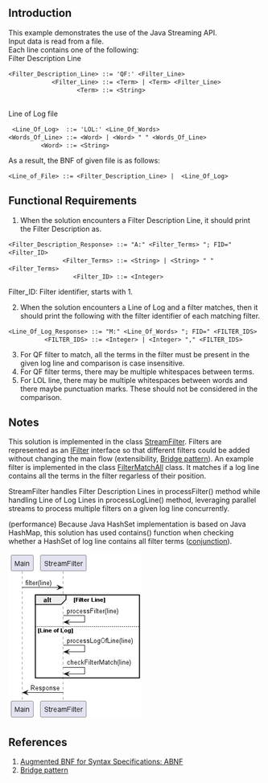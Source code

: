 Introduction
------------

This example demonstrates the use of the Java Streaming API.
<br>Input data is read from a file.
<br>Each line contains one of the following:
<br>Filter Description Line
```
<Filter_Description_Line> ::= 'QF:' <Filter_Line>
            <Filter_Line> ::= <Term> | <Term> <Filter_Line>
                   <Term> ::= <String>
```
<br>Line of Log file 
```
 <Line_Of_Log>  ::= 'LOL:' <Line_Of_Words>
<Words_Of_Line> ::= <Word> | <Word> " " <Words_Of_Line>
         <Word> ::= <String> 
```
As a result, the BNF of given file is as follows:

```
<Line_of_File> ::= <Filter_Description_Line> |  <Line_Of_Log>
```

Functional Requirements
-----------------------
1) When the solution encounters a Filter Description Line, it should print the Filter Description as.
```
<Filter_Description_Response> ::= "A:" <Filter_Terms> "; FID=" <Filter_ID>
               <Filter_Terms> ::= <String> | <String> " " <Filter_Terms>
                  <Filter_ID> ::= <Integer>
```
Filter_ID: Filter identifier, starts with 1.

2) When the solution encounters a Line of Log and a filter matches, 
then it should print the following with the filter identifier of each matching filter.
```
<Line_Of_Log_Response> ::= "M:" <Line_Of_Words> "; FID=" <FILTER_IDS>
          <FILTER_IDS> ::= <Integer> | <Integer> "," <FILTER_IDS>
```

3) For QF filter to match, all the terms in the filter must be present in the given log line and comparison is case insensitive.
4) For QF filter terms, there may be multiple whitespaces between terms.
5) For LOL line, there may be multiple whitespaces between words and there maybe punctuation marks. These should not be considered in the comparison.

Notes
--------

This solution is implemented in the class [StreamFilter](./src/StreamFilter.java).
Filters are represented as an [IFilter](./src/IFilter.java) interface so that different filters could be added without changing the main flow (extensibility, [Bridge pattern](https://en.wikipedia.org/wiki/Bridge_pattern)).
An example filter is implemented in the class [FilterMatchAll](./src/FilterMatchAll.java) class. It matches if a log line contains all the terms in the filter regarless of their position.

StreamFilter handles Filter Description Lines in processFilter() method while handling Line of Log Lines in processLogLine() method,
leveraging parallel streams to process multiple filters on a given log line concurrently.

(performance) Because Java HashSet implementation is based on Java HashMap, 
this solution has used contains() function when checking 
whether a HashSet of log line contains all filter terms ([conjunction](https://en.wikipedia.org/wiki/Conjunctive_query)).

![SreamFilter filter() method sequence Diagram](./docs/SequenceDiagram-1.png)

References
------------
1. [Augmented BNF for Syntax Specifications: ABNF](https://datatracker.ietf.org/doc/html/rfc5234)
1. [Bridge pattern](https://en.wikipedia.org/wiki/Bridge_pattern)